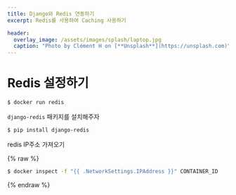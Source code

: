 ```yaml
---
title: Django와 Redis 연동하기
excerpt: Redis를 사용하여 Caching 사용하기

header:
  overlay_image: /assets/images/splash/laptop.jpg
  caption: "Photo by Clément H on [**Unsplash**](https://unsplash.com)"
---
```


# Redis 설정하기

```sh
$ docker run redis
```

`django-redis` 패키지를 설치해주자

```sh
$ pip install django-redis
```

redis IP주소 가져오기

{% raw %}

```sh
$ docker inspect -f "{{ .NetworkSettings.IPAddress }}" CONTAINER_ID
```

{% endraw %}
